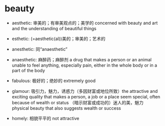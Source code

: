 # beauty

- aesthetic: 审美的；有审美观点的；美学的 concerned with beauty and art and the understanding of beautiful things
- esthetic: (=aesthetic(al))美的；审美的；艺术的
- anesthetic: 同“anaesthetic”
- anaesthetic: 麻醉药；麻醉剂 a drug that makes a person or an animal unable to feel anything, especially pain, either in the whole body or in a part of the body

- fabulous: 极好的；绝妙的 extremely good
- glamour: 吸引力，魅力，诱惑力（多因财富或地位所致）the attractive and exciting quality that makes a person, a job or a place seem special, often because of wealth or status （暗示财富或成功的）迷人的美，魅力 physical beauty that also suggests wealth or success

- homely: 相貌平平的 not attractive
